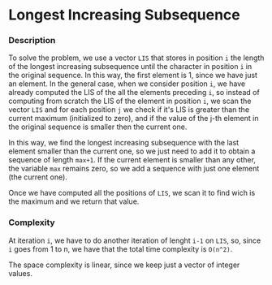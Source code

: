 # Longest Increasing Subsequence

### Description
To solve the problem, we use a vector `LIS` that stores in position `i` the length of the longest increasing subsequence until the character in position `i` in the original sequence. In this way, the first element is 1, since we have just an element.
In the general case, when we consider position `i`, we have already computed the LIS of the all the elements preceding `i`, so instead of computing from scratch the LIS of the element in position `i`, we scan the vector `LIS` and for each position `j` we check if it's LIS is greater than the current maximum (initialized to zero), and if the value of the j-th element in the original sequence is smaller then the current one. 

In this way, we find the longest increasing subsequence with the last element smaller than the current one, so we just need to add it to obtain a sequence of length `max+1`. If the current element is smaller than any other, the variable `max` remains zero, so we add a sequence with just one element (the current one).

Once we have computed all the positions of `LIS`, we scan it to find wich is the maximum and we return that value.

### Complexity
At iteration `i`, we have to do another iteration of lenght `i-1` on `LIS`, so, since `i` goes from 1 to n, we have that the total time complexity is `O(n^2)`. 

The space complexity is linear, since we keep just a vector of integer values.
